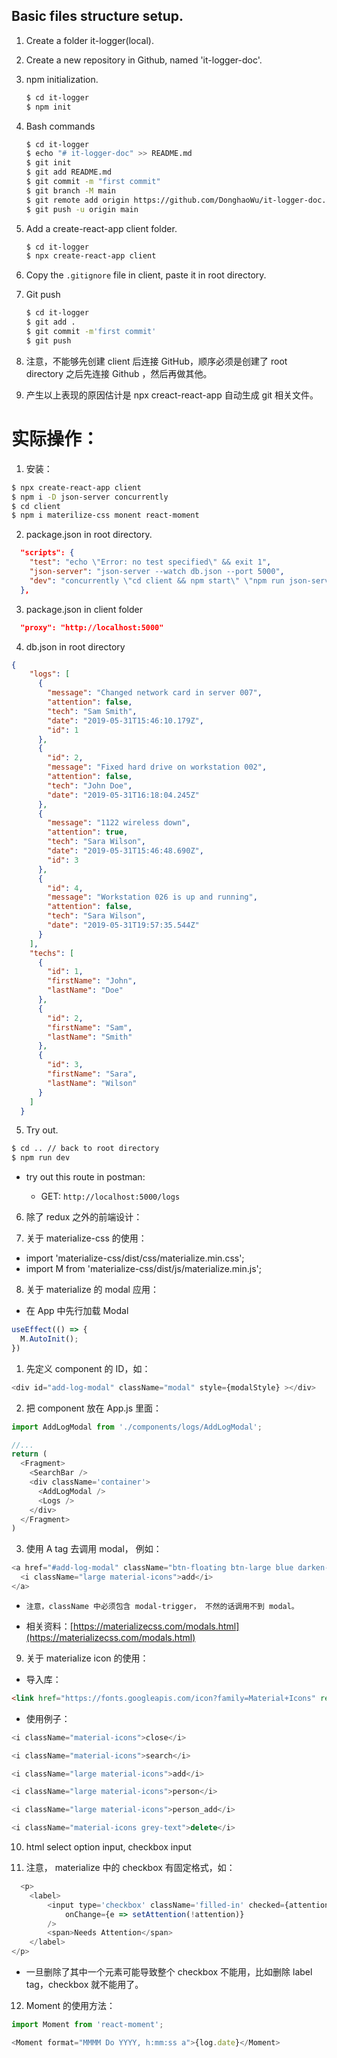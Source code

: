 ## Basic files structure setup.

1. Create a folder it-logger(local).

2. Create a new repository in Github, named 'it-logger-doc'.

3. npm initialization.

    ```bash
    $ cd it-logger
    $ npm init
    ```

4. Bash commands

    ```bash
    $ cd it-logger
    $ echo "# it-logger-doc" >> README.md
    $ git init
    $ git add README.md
    $ git commit -m "first commit"
    $ git branch -M main
    $ git remote add origin https://github.com/DonghaoWu/it-logger-doc.git
    $ git push -u origin main
    ```

5. Add a create-react-app client folder.

    ```bash
    $ cd it-logger
    $ npx create-react-app client
    ```

6. Copy the `.gitignore` file in client, paste it in root directory.

7. Git push

    ```bash
    $ cd it-logger
    $ git add .
    $ git commit -m'first commit'
    $ git push
    ```

8. 注意，不能够先创建 client 后连接 GitHub，顺序必须是创建了 root directory 之后先连接 Github ，然后再做其他。

9. 产生以上表现的原因估计是 npx creact-react-app 自动生成 git 相关文件。


# 实际操作：

1. 安装：

```bash
$ npx create-react-app client
$ npm i -D json-server concurrently
$ cd client
$ npm i materilize-css monent react-moment
```

2. package.json in root directory.

```json
  "scripts": {
    "test": "echo \"Error: no test specified\" && exit 1",
    "json-server": "json-server --watch db.json --port 5000",
    "dev": "concurrently \"cd client && npm start\" \"npm run json-server\""
  },
```

3. package.json in client folder

```json
  "proxy": "http://localhost:5000"
```

4. db.json in root directory

```json
{
    "logs": [
      {
        "message": "Changed network card in server 007",
        "attention": false,
        "tech": "Sam Smith",
        "date": "2019-05-31T15:46:10.179Z",
        "id": 1
      },
      {
        "id": 2,
        "message": "Fixed hard drive on workstation 002",
        "attention": false,
        "tech": "John Doe",
        "date": "2019-05-31T16:18:04.245Z"
      },
      {
        "message": "1122 wireless down",
        "attention": true,
        "tech": "Sara Wilson",
        "date": "2019-05-31T15:46:48.690Z",
        "id": 3
      },
      {
        "id": 4,
        "message": "Workstation 026 is up and running",
        "attention": false,
        "tech": "Sara Wilson",
        "date": "2019-05-31T19:57:35.544Z"
      }
    ],
    "techs": [
      {
        "id": 1,
        "firstName": "John",
        "lastName": "Doe"
      },
      {
        "id": 2,
        "firstName": "Sam",
        "lastName": "Smith"
      },
      {
        "id": 3,
        "firstName": "Sara",
        "lastName": "Wilson"
      }
    ]
  }
```

5. Try out.

```bash
$ cd .. // back to root directory
$ npm run dev
```

- try out this route in postman:

    - GET: `http://localhost:5000/logs`


6. 除了 redux 之外的前端设计：


7. 关于 materialize-css 的使用：

- import 'materialize-css/dist/css/materialize.min.css';
- import M from 'materialize-css/dist/js/materialize.min.js';

8. 关于 materialize 的 modal 应用：

  - 在 App 中先行加载 Modal
  ```js
  useEffect(() => {
    M.AutoInit();
  })
  ```

  1. 先定义 component 的 ID，如：
  ```js
  <div id="add-log-modal" className="modal" style={modalStyle} ></div>
  ```

  2. 把 component 放在 App.js 里面：

  ```js
  import AddLogModal from './components/logs/AddLogModal';

  //...
  return (
    <Fragment>
      <SearchBar />
      <div className='container'>
        <AddLogModal />
        <Logs />
      </div>
    </Fragment>
  )
  ```

  3. 使用 A tag 去调用 modal， 例如：

  ```js
  <a href="#add-log-modal" className="btn-floating btn-large blue darken-2 modal-trigger">
    <i className="large material-icons">add</i>
  </a>
  ```

  - `注意，className 中必须包含 modal-trigger， 不然的话调用不到 modal。`

  - 相关资料：[https://materializecss.com/modals.html](https://materializecss.com/modals.html)

9. 关于 materialize icon 的使用：

  - 导入库：
  ```html
  <link href="https://fonts.googleapis.com/icon?family=Material+Icons" rel="stylesheet">
  ```

  - 使用例子：

  ```js
  <i className="material-icons">close</i>

  <i className="material-icons">search</i>

  <i className="large material-icons">add</i>

  <i className="large material-icons">person</i>

  <i className="large material-icons">person_add</i>

  <i className="material-icons grey-text">delete</i>
  ```

10. html select option input, checkbox input

11. 注意， materialize 中的 checkbox 有固定格式，如：

  ```js
    <p>
      <label>
          <input type='checkbox' className='filled-in' checked={attention} value={attention}
              onChange={e => setAttention(!attention)}
          />
          <span>Needs Attention</span>
      </label>
  </p>
  ```

  - 一旦删除了其中一个元素可能导致整个 checkbox 不能用，比如删除 label tag，checkbox 就不能用了。

12. Moment 的使用方法：

  ```js
  import Moment from 'react-moment';

  <Moment format="MMMM Do YYYY, h:mm:ss a">{log.date}</Moment>
  ```